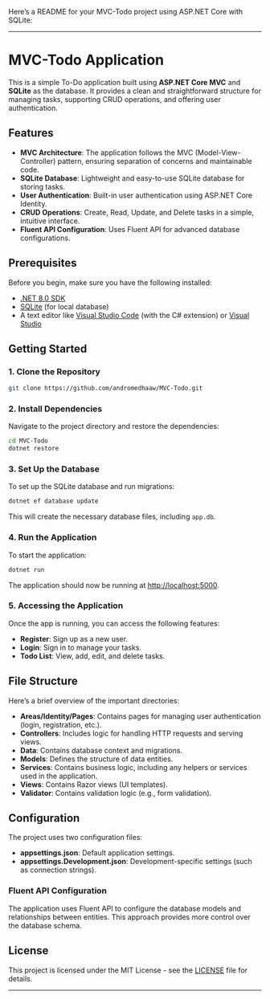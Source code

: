 Here’s a README for your MVC-Todo project using ASP.NET Core with SQLite:

---

# MVC-Todo Application

This is a simple To-Do application built using **ASP.NET Core MVC** and **SQLite** as the database. It provides a clean and straightforward structure for managing tasks, supporting CRUD operations, and offering user authentication.

## Features

- **MVC Architecture**: The application follows the MVC (Model-View-Controller) pattern, ensuring separation of concerns and maintainable code.
- **SQLite Database**: Lightweight and easy-to-use SQLite database for storing tasks.
- **User Authentication**: Built-in user authentication using ASP.NET Core Identity.
- **CRUD Operations**: Create, Read, Update, and Delete tasks in a simple, intuitive interface.
- **Fluent API Configuration**: Uses Fluent API for advanced database configurations.

## Prerequisites

Before you begin, make sure you have the following installed:

- [.NET 8.0 SDK](https://dotnet.microsoft.com/download/dotnet)
- [SQLite](https://www.sqlite.org/download.html) (for local database)
- A text editor like [Visual Studio Code](https://code.visualstudio.com/) (with the C# extension) or [Visual Studio](https://visualstudio.microsoft.com/)

## Getting Started

### 1. Clone the Repository

```bash
git clone https://github.com/andromedhaaw/MVC-Todo.git
```

### 2. Install Dependencies

Navigate to the project directory and restore the dependencies:

```bash
cd MVC-Todo
dotnet restore
```

### 3. Set Up the Database

To set up the SQLite database and run migrations:

```bash
dotnet ef database update
```

This will create the necessary database files, including `app.db`.

### 4. Run the Application

To start the application:

```bash
dotnet run
```

The application should now be running at [http://localhost:5000](http://localhost:5000).

### 5. Accessing the Application

Once the app is running, you can access the following features:

- **Register**: Sign up as a new user.
- **Login**: Sign in to manage your tasks.
- **Todo List**: View, add, edit, and delete tasks.
  
## File Structure

Here’s a brief overview of the important directories:

- **Areas/Identity/Pages**: Contains pages for managing user authentication (login, registration, etc.).
- **Controllers**: Includes logic for handling HTTP requests and serving views.
- **Data**: Contains database context and migrations.
- **Models**: Defines the structure of data entities.
- **Services**: Contains business logic, including any helpers or services used in the application.
- **Views**: Contains Razor views (UI templates).
- **Validator**: Contains validation logic (e.g., form validation).

## Configuration

The project uses two configuration files:

- **appsettings.json**: Default application settings.
- **appsettings.Development.json**: Development-specific settings (such as connection strings).

### Fluent API Configuration

The application uses Fluent API to configure the database models and relationships between entities. This approach provides more control over the database schema.



## License

This project is licensed under the MIT License - see the [LICENSE](LICENSE) file for details.

---


